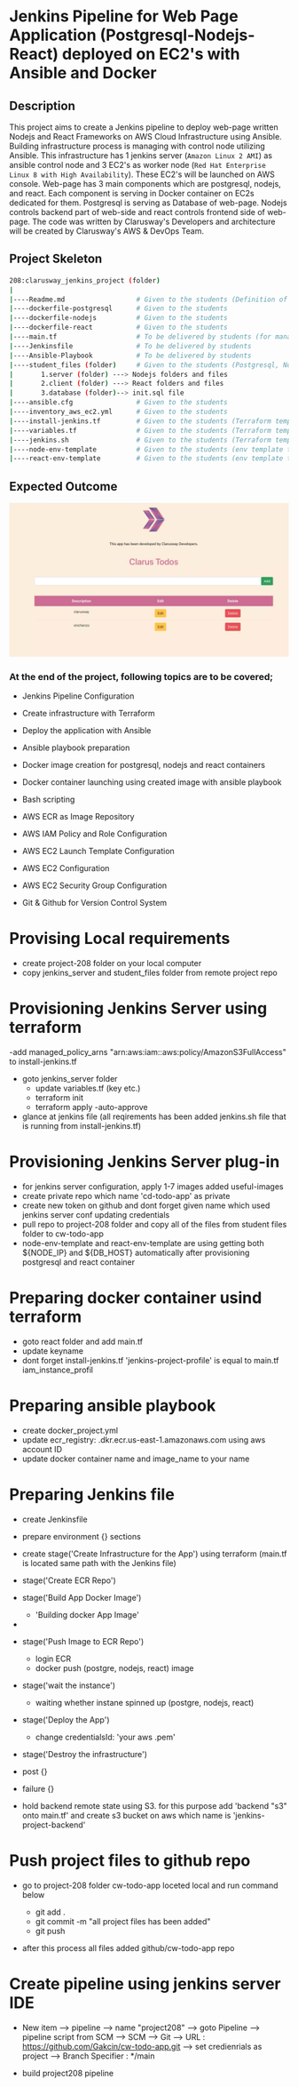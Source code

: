 # Jenkins Pipeline for Web Page Application (Postgresql-Nodejs-React) deployed on EC2's with Ansible and Docker
## Description

This project aims to create a Jenkins pipeline to deploy web-page written Nodejs and React Frameworks on AWS Cloud Infrastructure using Ansible. Building infrastructure process is managing with control node utilizing Ansible. This infrastructure has 1 jenkins server (`Amazon Linux 2 AMI`) as ansible control node and 3 EC2's as worker node (`Red Hat Enterprise Linux 8 with High Availability`). These EC2's will be launched on AWS console. Web-page has 3 main components which are postgresql, nodejs, and react. Each component is serving in Docker container on EC2s dedicated for them. Postgresql is serving as Database of web-page. Nodejs controls backend part of web-side and react controls frontend side of web-page. The code was written by Clarusway's Developers and architecture will be created by Clarusway's AWS & DevOps Team.

## Project Skeleton

```bash
208:clarusway_jenkins_project (folder)
|
|----Readme.md                  # Given to the students (Definition of the project)
|----dockerfile-postgresql      # Given to the students
|----dockerfile-nodejs          # Given to the students
|----dockerfile-react           # Given to the students
|----main.tf                    # To be delivered by students (for managed nodes)
|----Jenkinsfile                # To be delivered by students
|----Ansible-Playbook           # To be delivered by students
|----student_files (folder)     # Given to the students (Postgresql, Nodejs and React files)
|       1.server (folder) ---> Nodejs folders and files
|       2.client (folder) ---> React folders and files
|       3.database (folder)--> init.sql file 
|----ansible.cfg                # Given to the students
|----inventory_aws_ec2.yml      # Given to the students
|----install-jenkins.tf         # Given to the students (Terraform template for Jenkins Server)
|----variables.tf               # Given to the students (Terraform template for Jenkins Server)
|----jenkins.sh                 # Given to the students (Terraform template for Jenkins Server)
|----node-env-template          # Given to the students (env template to take prostgresql node private ip)
|----react-env-template         # Given to the students (env template to take nodejs node private ip)

```

## Expected Outcome

![Todo Web Page](./todo_web.png)

### At the end of the project, following topics are to be covered;

- Jenkins Pipeline Configuration

- Create infrastructure with Terraform

- Deploy the application with Ansible

- Ansible playbook preparation

- Docker image creation for postgresql, nodejs and react containers

- Docker container launching using created image with ansible playbook

- Bash scripting

- AWS ECR as Image Repository

- AWS IAM Policy and Role Configuration

- AWS EC2 Launch Template Configuration

- AWS EC2 Configuration

- AWS EC2 Security Group Configuration

- Git & Github for Version Control System


# Provising Local requirements

- create project-208 folder on your local computer
- copy jenkins_server and student_files folder from remote project repo

# Provisioning Jenkins Server using terraform
-add managed_policy_arns "arn:aws:iam::aws:policy/AmazonS3FullAccess" to install-jenkins.tf
- goto jenkins_server folder
  - update variables.tf (key etc.)
  - terraform init
  - terraform apply -auto-approve
- glance at jenkins file (all reqirements has been added jenkins.sh file that is running from install-jenkins.tf)

# Provisioning Jenkins Server plug-in 
- for jenkins server configuration, apply 1-7 images added useful-images
- create private repo which name 'cd-todo-app' as private 
- create new token on github and dont forget given name which used jenkins server conf updating credentials
- pull repo to project-208 folder and copy all of the files from student files folder to cw-todo-app 
- node-env-template and react-env-template are using getting both ${NODE_IP} and ${DB_HOST} automatically after provisioning postgresql and react container

# Preparing docker container usind terraform 
-   goto react folder and add main.tf 
-   update keyname 
-   dont forget install-jenkins.tf 'jenkins-project-profile' is equal to main.tf iam_instance_profil
  
# Preparing ansible playbook
- create docker_project.yml
- update ecr_registry: <update your accout id>.dkr.ecr.us-east-1.amazonaws.com using aws account ID
- update docker container name and image_name to your name

# Preparing Jenkins file
- create Jenkinsfile
- prepare environment {} sections
- create stage('Create Infrastructure for the App') using terraform (main.tf is located same path with the Jenkins file)
  
- stage('Create ECR Repo') 
  
- stage('Build App Docker Image')
  - 'Building docker App Image'
- 
- stage('Push Image to ECR Repo') 
  - login ECR
  - docker push (postgre, nodejs, react) image

- stage('wait the instance')
  - waiting whether instane spinned up (postgre, nodejs, react) 

- stage('Deploy the App')
  - change credentialsId: 'your aws .pem'

- stage('Destroy the infrastructure')

- post {}

- failure {} 

- hold backend remote state using S3. for this purpose add 'backend "s3" onto main.tf' and create s3 bucket on aws which name is 'jenkins-project-backend'

# Push project files to github repo

- go to project-208 folder cw-todo-app loceted local and  run command below
  - git add .
  - git commit -m "all project files has been added"
  - git push
  
- after this process all files added github/cw-todo-app repo
  
# Create pipeline using jenkins server IDE

- New item --> pipeline --> name "project208" --> goto Pipeline --> pipeline script from SCM --> SCM --> Git --> URL : https://github.com/Gakcin/cw-todo-app.git --> set credienrials as project --> Branch Specifier : */main

- build project208 pipeline
